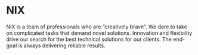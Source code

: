 # NIX

NIX is a team of professionals who are “creatively brave”. We dare to take on complicated tasks that demand novel solutions. Innovation and flexibility drive our search for the best technical solutions for our clients. The end-goal is always delivering reliable results.

